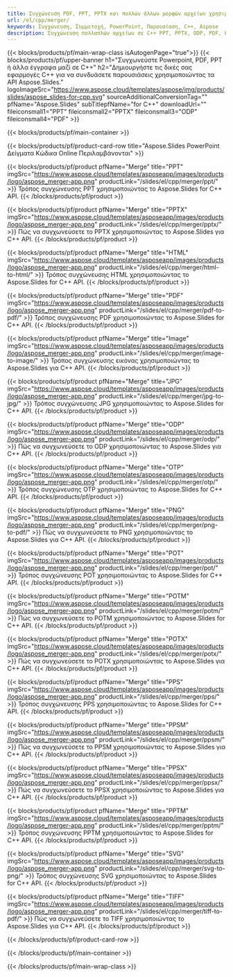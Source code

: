 ```yaml
---
title: Συγχώνευση PDF, PPT, PPTX και πολλών άλλων μορφών αρχείων χρησιμοποιώντας C++
url: /el/cpp/merger/
keywords: Συγχώνευση, Συμμετοχή, PowerPoint, Παρουσίαση, C++, Aspose
description: Συγχώνευση πολλαπλών αρχείων σε C++ PPT, PPTX, ODP, PDF, PNG, JPG και πολλά άλλα.
---
```


{{< blocks/products/pf/main-wrap-class isAutogenPage="true">}}
{{< blocks/products/pf/upper-banner h1="Συγχωνεύστε Powerpoint, PDF, PPT ή άλλα έγγραφα μαζί σε C++" h2="Δημιουργήστε τις δικές σας εφαρμογές C++ για να συνδυάσετε παρουσιάσεις χρησιμοποιώντας τα API Aspose.Slides." logoImageSrc="https://www.aspose.cloud/templates/aspose/img/products/slides/aspose_slides-for-cpp.svg" sourceAdditionalConversionTag="" pfName="Aspose.Slides" subTitlepfName="for C++" downloadUrl="" fileiconsmall1="PPT" fileiconsmall2="PPTX" fileiconsmall3="ODP" fileiconsmall4="PDF" >}}

{{< blocks/products/pf/main-container >}}

{{< blocks/products/pf/product-card-row title="Aspose.Slides PowerPoint Δείγματα Κώδικα Online Περιλαμβάνονται" >}}

{{< blocks/products/pf/product pfName="Merge" title="PPT" imgSrc="https://www.aspose.cloud/templates/asposeapp/images/products/logo/aspose_merger-app.png" productLink="/slides/el/cpp/merger/ppt/" >}}
Τρόπος συγχώνευσης PPT χρησιμοποιώντας το Aspose.Slides for C++ API.
{{< /blocks/products/pf/product >}}

{{< blocks/products/pf/product pfName="Merge" title="PPTX" imgSrc="https://www.aspose.cloud/templates/asposeapp/images/products/logo/aspose_merger-app.png" productLink="/slides/el/cpp/merger/pptx/" >}}
Πώς να συγχωνεύσετε το PPTX χρησιμοποιώντας το Aspose.Slides για C++ API.
{{< /blocks/products/pf/product >}}

{{< blocks/products/pf/product pfName="Merge" title="HTML" imgSrc="https://www.aspose.cloud/templates/asposeapp/images/products/logo/aspose_merger-app.png" productLink="/slides/el/cpp/merger/html-to-html/" >}}
Τρόπος συγχώνευσης HTML χρησιμοποιώντας το Aspose.Slides for C++ API.
{{< /blocks/products/pf/product >}}

{{< blocks/products/pf/product pfName="Merge" title="PDF" imgSrc="https://www.aspose.cloud/templates/asposeapp/images/products/logo/aspose_merger-app.png" productLink="/slides/el/cpp/merger/pdf-to-pdf/" >}}
Τρόπος συγχώνευσης PDF χρησιμοποιώντας το Aspose.Slides for C++ API.
{{< /blocks/products/pf/product >}}

{{< blocks/products/pf/product pfName="Merge" title="Image" imgSrc="https://www.aspose.cloud/templates/asposeapp/images/products/logo/aspose_merger-app.png" productLink="/slides/el/cpp/merger/image-to-image/" >}}
Τρόπος συγχώνευσης εικόνας χρησιμοποιώντας το Aspose.Slides για C++ API.
{{< /blocks/products/pf/product >}}

{{< blocks/products/pf/product pfName="Merge" title="JPG" imgSrc="https://www.aspose.cloud/templates/asposeapp/images/products/logo/aspose_merger-app.png" productLink="/slides/el/cpp/merger/jpg-to-jpg/" >}}
Τρόπος συγχώνευσης JPG χρησιμοποιώντας το Aspose.Slides for C++ API.
{{< /blocks/products/pf/product >}}

{{< blocks/products/pf/product pfName="Merge" title="ODP" imgSrc="https://www.aspose.cloud/templates/asposeapp/images/products/logo/aspose_merger-app.png" productLink="/slides/el/cpp/merger/odp/" >}}
Πώς να συγχωνεύσετε το ODP χρησιμοποιώντας το Aspose.Slides για C++ API.
{{< /blocks/products/pf/product >}}

{{< blocks/products/pf/product pfName="Merge" title="OTP" imgSrc="https://www.aspose.cloud/templates/asposeapp/images/products/logo/aspose_merger-app.png" productLink="/slides/el/cpp/merger/otp/" >}}
Τρόπος συγχώνευσης OTP χρησιμοποιώντας το Aspose.Slides for C++ API.
{{< /blocks/products/pf/product >}}

{{< blocks/products/pf/product pfName="Merge" title="PNG" imgSrc="https://www.aspose.cloud/templates/asposeapp/images/products/logo/aspose_merger-app.png" productLink="/slides/el/cpp/merger/png-to-pdf/" >}}
Πώς να συγχωνεύσετε το PNG χρησιμοποιώντας το Aspose.Slides για C++ API.
{{< /blocks/products/pf/product >}}

{{< blocks/products/pf/product pfName="Merge" title="POT" imgSrc="https://www.aspose.cloud/templates/asposeapp/images/products/logo/aspose_merger-app.png" productLink="/slides/el/cpp/merger/pot/" >}}
Τρόπος συγχώνευσης POT χρησιμοποιώντας το Aspose.Slides for C++ API.
{{< /blocks/products/pf/product >}}

{{< blocks/products/pf/product pfName="Merge" title="POTM" imgSrc="https://www.aspose.cloud/templates/asposeapp/images/products/logo/aspose_merger-app.png" productLink="/slides/el/cpp/merger/potm/" >}}
Πώς να συγχωνεύσετε το POTM χρησιμοποιώντας το Aspose.Slides for C++ API.
{{< /blocks/products/pf/product >}}

{{< blocks/products/pf/product pfName="Merge" title="POTX" imgSrc="https://www.aspose.cloud/templates/asposeapp/images/products/logo/aspose_merger-app.png" productLink="/slides/el/cpp/merger/potx/" >}}
Πώς να συγχωνεύσετε το POTX χρησιμοποιώντας το Aspose.Slides για C++ API.
{{< /blocks/products/pf/product >}}

{{< blocks/products/pf/product pfName="Merge" title="PPS" imgSrc="https://www.aspose.cloud/templates/asposeapp/images/products/logo/aspose_merger-app.png" productLink="/slides/el/cpp/merger/pps/" >}}
Τρόπος συγχώνευσης PPS χρησιμοποιώντας το Aspose.Slides for C++ API.
{{< /blocks/products/pf/product >}}

{{< blocks/products/pf/product pfName="Merge" title="PPSM" imgSrc="https://www.aspose.cloud/templates/asposeapp/images/products/logo/aspose_merger-app.png" productLink="/slides/el/cpp/merger/ppsm/" >}}
Πώς να συγχωνεύσετε το PPSM χρησιμοποιώντας το Aspose.Slides για C++ API.
{{< /blocks/products/pf/product >}}

{{< blocks/products/pf/product pfName="Merge" title="PPSX" imgSrc="https://www.aspose.cloud/templates/asposeapp/images/products/logo/aspose_merger-app.png" productLink="/slides/el/cpp/merger/ppsx/" >}}
Πώς να συγχωνεύσετε το PPSX χρησιμοποιώντας το Aspose.Slides για C++ API.
{{< /blocks/products/pf/product >}}

{{< blocks/products/pf/product pfName="Merge" title="PPTM" imgSrc="https://www.aspose.cloud/templates/asposeapp/images/products/logo/aspose_merger-app.png" productLink="/slides/el/cpp/merger/pptm/" >}}
Τρόπος συγχώνευσης PPTM χρησιμοποιώντας το Aspose.Slides for C++ API.
{{< /blocks/products/pf/product >}}

{{< blocks/products/pf/product pfName="Merge" title="SVG" imgSrc="https://www.aspose.cloud/templates/asposeapp/images/products/logo/aspose_merger-app.png" productLink="/slides/el/cpp/merger/svg-to-png/" >}}
Τρόπος συγχώνευσης SVG χρησιμοποιώντας το Aspose.Slides for C++ API.
{{< /blocks/products/pf/product >}}

{{< blocks/products/pf/product pfName="Merge" title="TIFF" imgSrc="https://www.aspose.cloud/templates/asposeapp/images/products/logo/aspose_merger-app.png" productLink="/slides/el/cpp/merger/tiff-to-pdf/" >}}
Πώς να συγχωνεύσετε το TIFF χρησιμοποιώντας το Aspose.Slides για C++ API.
{{< /blocks/products/pf/product >}}


{{< /blocks/products/pf/product-card-row >}}

{{< /blocks/products/pf/main-container >}}
    
{{< /blocks/products/pf/main-wrap-class >}}